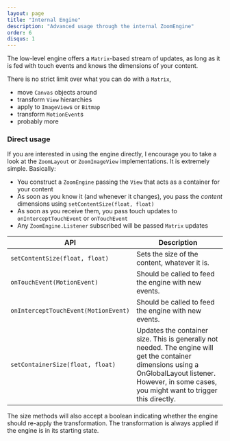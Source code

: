 ```yaml
---
layout: page
title: "Internal Engine"
description: "Advanced usage through the internal ZoomEngine"
order: 6
disqus: 1
---
```


The low-level engine offers a `Matrix`-based stream of updates, as long as it is fed
with touch events and knows the dimensions of your content.

There is no strict limit over what you can do with a `Matrix`,

- move `Canvas` objects around
- transform `View` hierarchies
- apply to `ImageView`s or `Bitmap`
- transform `MotionEvent`s
- probably more

### Direct usage

If you are interested in using the engine directly, I encourage you to take a look at the `ZoomLayout`
or `ZoomImageView` implementations. It is extremely simple. Basically:

- You construct a `ZoomEngine` passing the `View` that acts as a container for your content
- As soon as you know it (and whenever it changes), you pass the *content* dimensions using `setContentSize(float, float)`
- As soon as you receive them, you pass touch updates to `onInterceptTouchEvent` or `onTouchEvent`
- Any `ZoomEngine.Listener` subscribed will be passed `Matrix` updates

|API|Description|
|---|-----------|
|`setContentSize(float, float)`|Sets the size of the content, whatever it is.|
|`onTouchEvent(MotionEvent)`|Should be called to feed the engine with new events.|
|`onInterceptTouchEvent(MotionEvent)`|Should be called to feed the engine with new events.|
|`setContainerSize(float, float)`|Updates the container size. This is generally not needed. The engine will get the container dimensions using a OnGlobalLayout listener. However, in some cases, you might want to trigger this directly.|

The size methods will also accept a boolean indicating whether the engine should re-apply the transformation.
The transformation is always applied if the engine is in its starting state.